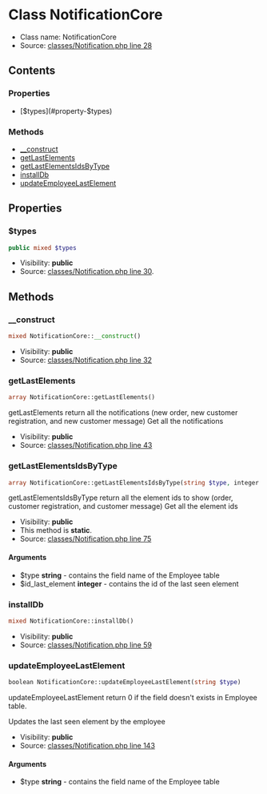 Class NotificationCore
=====================





* Class name: NotificationCore
* Source: [classes/Notification.php line 28](https://github.com/PrestaShop/PrestaShop/blob/1.5.0.15/classes/Notification.php#L28)


Contents
--------


### Properties

* [$types](#property-$types)

### Methods

* [__construct](#method-__construct)
* [getLastElements](#method-getLastElements)
* [getLastElementsIdsByType](#method-getLastElementsIdsByType)
* [installDb](#method-installDb)
* [updateEmployeeLastElement](#method-updateEmployeeLastElement)




Properties
----------


### <a name="property-$types"></a>$types

```php
public mixed $types
```





* Visibility: **public**
* Source: [classes/Notification.php line 30](https://github.com/PrestaShop/PrestaShop/blob/1.5.0.15/classes/Notification.php#L30).


Methods
-------


### <a name="method-__construct"></a>__construct

```php
mixed NotificationCore::__construct()
```





* Visibility: **public**
* Source: [classes/Notification.php line 32](https://github.com/PrestaShop/PrestaShop/blob/1.5.0.15/classes/Notification.php#L32)




### <a name="method-getLastElements"></a>getLastElements

```php
array NotificationCore::getLastElements()
```

getLastElements return all the notifications (new order, new customer registration, and new customer message)
Get all the notifications



* Visibility: **public**
* Source: [classes/Notification.php line 43](https://github.com/PrestaShop/PrestaShop/blob/1.5.0.15/classes/Notification.php#L43)




### <a name="method-getLastElementsIdsByType"></a>getLastElementsIdsByType

```php
array NotificationCore::getLastElementsIdsByType(string $type, integer $id_last_element)
```

getLastElementsIdsByType return all the element ids to show (order, customer registration, and customer message)
Get all the element ids



* Visibility: **public**
* This method is **static**.
* Source: [classes/Notification.php line 75](https://github.com/PrestaShop/PrestaShop/blob/1.5.0.15/classes/Notification.php#L75)


#### Arguments
* $type **string** - contains the field name of the Employee table
* $id_last_element **integer** - contains the id of the last seen element



### <a name="method-installDb"></a>installDb

```php
mixed NotificationCore::installDb()
```





* Visibility: **public**
* Source: [classes/Notification.php line 59](https://github.com/PrestaShop/PrestaShop/blob/1.5.0.15/classes/Notification.php#L59)




### <a name="method-updateEmployeeLastElement"></a>updateEmployeeLastElement

```php
boolean NotificationCore::updateEmployeeLastElement(string $type)
```

updateEmployeeLastElement return 0 if the field doesn't exists in Employee table.

Updates the last seen element by the employee

* Visibility: **public**
* Source: [classes/Notification.php line 143](https://github.com/PrestaShop/PrestaShop/blob/1.5.0.15/classes/Notification.php#L143)


#### Arguments
* $type **string** - contains the field name of the Employee table



